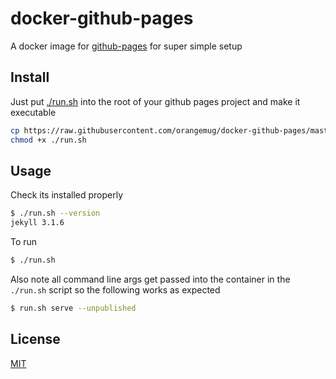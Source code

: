 # docker-github-pages
A docker image for [github-pages](https://github.com/github/pages-gem) for super simple setup



## Install
Just put [./run.sh](/run.sh) into the root of your github pages project and make it executable

```sh
cp https://raw.githubusercontent.com/orangemug/docker-github-pages/master/run.sh .
chmod +x ./run.sh
```


## Usage
Check its installed properly

```sh
$ ./run.sh --version
jekyll 3.1.6
```

To run

```sh
$ ./run.sh
```

Also note all command line args get passed into the container in the `./run.sh` script so the following works as expected

```sh
$ run.sh serve --unpublished
```


## License
[MIT](LICENSE)
